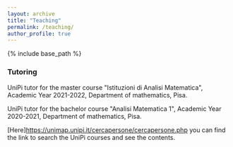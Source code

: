 ```yaml
---
layout: archive
title: "Teaching"
permalink: /teaching/
author_profile: true
---
```


{% include base_path %}

### Tutoring
UniPi tutor for the master course "Istituzioni di Analisi Matematica", Academic Year 2021-2022, Department of mathematics, Pisa.

UniPi tutor for the bachelor course "Analisi Matematica 1", Academic Year 2020-2021, Department of mathematics, Pisa.

[Here]https://unimap.unipi.it/cercapersone/cercapersone.php you can find the link to search the UniPi courses and see the contents.
